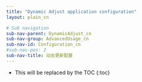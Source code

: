 ```yaml
---
title: "Dynamic Adjust application configuration"
layout: plain_cn

# Sub navigation
sub-nav-parent: DynamicAdjust_cn
sub-nav-group: AdvancedUsage_cn
sub-nav-id: Configuration_cn
#sub-nav-pos: 2
sub-nav-title: 动态更新配置
---
```


* This will be replaced by the TOC
{:toc}

